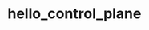 # hello_control_plane

<!-- TODO: minimum reqs -->
<!-- TODO: install -->
<!-- TODO: quickstart -->

